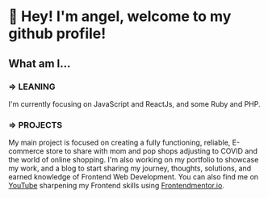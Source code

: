 # 👋 Hey! I'm angel, welcome to my github profile!

## What am I...

### => LEANING 
I'm currently focusing on JavaScript and ReactJs, and some Ruby and PHP.

### => PROJECTS
My main project is focused on creating a fully functioning, reliable, E-commerce store to share with mom and pop shops adjusting to COVID and the world of online shopping. I'm also working on my portfolio to showcase my work, and a blog to start sharing my journey, thoughts, solutions, and earned knowledge of Frontend Web Development. You can also find me on [YouTube](https://www.youtube.com/channel/UCp1rLj8Sm3077g9Z-fpeglQ) sharpening my Frontend skills using [Frontendmentor.io](https://www.frontendmentor.io/profile/amsIII).
